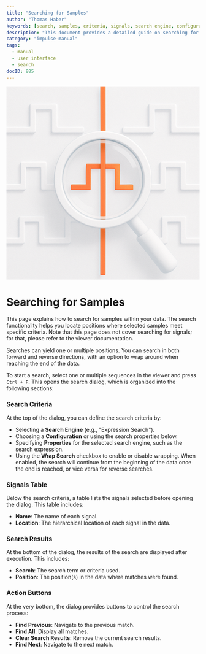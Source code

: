 ```yaml
---
title: "Searching for Samples"
author: "Thomas Haber"
keywords: [search, samples, criteria, signals, search engine, configuration, wrap search]
description: "This document provides a detailed guide on searching for samples within data using a search dialog. It explains the search criteria, signals table, and search results sections of the dialog. Users can define search engines, configure properties, and enable wrap search. The document also describes action buttons for navigating matches and clearing results, making it a comprehensive resource for efficient data searching."
category: "impulse-manual"
tags:
  - manual
  - user interface
  - search
docID: 885
---
```

![](images/hd_search.png) 
# Searching for Samples

This page explains how to search for samples within your data. The search functionality helps you locate positions where selected samples meet specific criteria. Note that this page does not cover searching for signals; for that, please refer to the viewer documentation.

Searches can yield one or multiple positions. You can search in both forward and reverse directions, with an option to wrap around when reaching the end of the data.

To start a search, select one or multiple sequences in the viewer and press `Ctrl + F`. This opens the search dialog, which is organized into the following sections:

### Search Criteria 
At the top of the dialog, you can define the search criteria by:
   - Selecting a **Search Engine** (e.g., "Expression Search").
   - Choosing a **Configuration** or using the search properties below.
   - Specifying **Properties** for the selected search engine, such as the search expression.
   - Using the **Wrap Search** checkbox to enable or disable wrapping. When enabled, the search will continue from the beginning of the data once the end is reached, or vice versa for reverse searches.

### Signals Table
Below the search criteria, a table lists the signals selected before opening the dialog. This table includes:
   - **Name**: The name of each signal.
   - **Location**: The hierarchical location of each signal in the data.

### Search Results
At the bottom of the dialog, the results of the search are displayed after execution. This includes:
   - **Search**: The search term or criteria used.
   - **Position**: The position(s) in the data where matches were found.

### Action Buttons
At the very bottom, the dialog provides buttons to control the search process:
   - **Find Previous**: Navigate to the previous match.
   - **Find All**: Display all matches.
   - **Clear Search Results**: Remove the current search results.
   - **Find Next**: Navigate to the next match.






